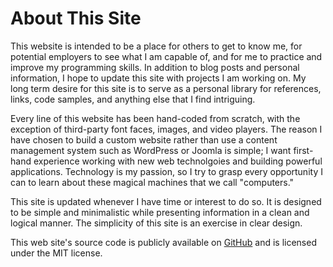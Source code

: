 # About This Site

This website is intended to be a place for others to get
to know me, for potential employers to see what I am capable
of, and for me to practice and improve my programming skills.
In addition to blog posts and personal information, I hope to
update this site with projects I am working on. My long term
desire for this site is to serve as a personal library for
references, links, code samples, and anything else that I
find intriguing.

Every line of this website has been hand-coded from
scratch, with the exception of third-party font faces,
images, and video players. The reason I have chosen to build
a custom website rather than use a content management
system such as WordPress or Joomla is simple; I want
first-hand experience working with new web technolgoies and
building powerful applications. Technology is my passion, so
I try to grasp every opportunity I can to learn about these
magical machines that we call "computers."

This site is updated whenever I have time or interest to
do so. It is designed to be simple and minimalistic while
presenting information in a clean and logical manner. The
simplicity of this site is an exercise in clear design.

This web site's source code is publicly available on
[GitHub](https://github.com/StrangePan/Website) and is
licensed under the MIT license.
